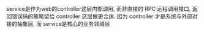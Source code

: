 service是作为web的controller这层内部调用, 而非直接的 RPC 远程调用接口, 返回错误码的策略留给 controller 这层做更合适. 因为 controller 才是系统与外部对接的抽象层, 而 service是核心的业务领域层
